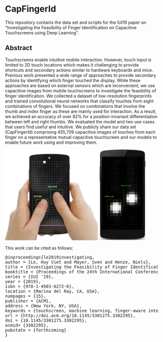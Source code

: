 # CapFingerId
This repository contains the data set and scripts for the IUI19 paper on "Investigating the Feasibility of Finger Identification on Capacitive Touchscreens using Deep Learning".

## Abstract
Touchscreens enable intuitive mobile interaction. However, touch input is limited to 2D touch locations which makes it challenging to provide shortcuts and secondary actions similar to hardware keyboards and mice. Previous work presented a wide range of approaches to provide secondary actions by identifying which finger touched the display. While these approaches are based on external sensors which are inconvenient, we use capacitive images from mobile touchscreens to investigate the feasibility of finger identification. We collected a dataset of low-resolution fingerprints and trained convolutional neural networks that classify touches from eight combinations of fingers. We focused on combinations that involve the thumb and index finger as these are mainly used for interaction. As a result, we achieved an accuracy of over 92% for a position-invariant differentiation between left and right thumbs. We evaluated the model and two use cases that users find useful and intuitive. We publicly share our data set (CapFingerId) comprising 455,709 capacitive images of touches from each finger on a representative mutual capacitive touchscreen and our models to enable future work using and improving them.

<img src="https://github.com/interactionlab/CapFingerId/blob/master/images/hand.jpg" height="300px"> <img src="https://github.com/interactionlab/CapFingerId/blob/master/images/cap_img.png" height="300px">

This work can be cited as follows:
<pre>
@inproceedings{le2019investigating,
author = {Le, Huy Viet and Mayer, Sven and Henze, Niels},
title = {Investigating the Feasibility of Finger Identification on Capacitive Touchscreens using Deep Learning},
booktitle = {Proceedings of the 24th International Conference on Intelligent User Interfaces},
series = {IUI '19},
year = {2019},
isbn = {978-1-4503-6272-6},
location = {Marina del Ray, CA, USA},
numpages = {15},
publisher = {ACM},
address = {New York, NY, USA},
keywords = {touchscreen, machine learning, finger-aware interaction},
url = {http://doi.acm.org/10.1145/3301275.3302295},
doi = {10.1145/3301275.3302295},
acmid= {3302295},
pubstate = {forthcoming}
}
</pre>
